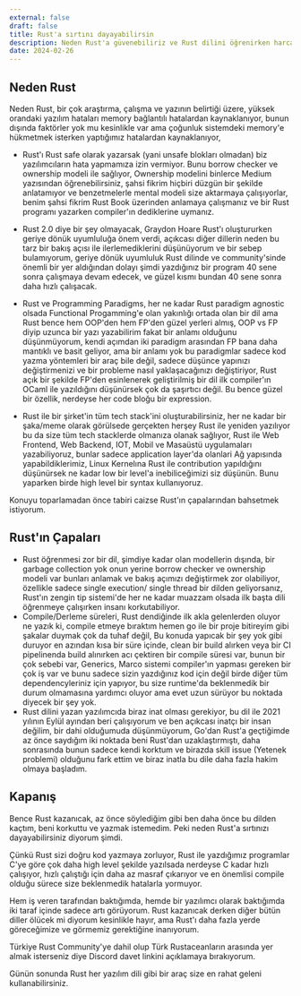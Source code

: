 ```yaml
---
external: false
draft: false
title: Rust'a sırtını dayayabilirsin
description: Neden Rust'a güvenebiliriz ve Rust dilini öğrenirken harcadığımız zamana değer mi?
date: 2024-02-26
---
```


## Neden Rust
Neden Rust, bir çok araştırma, çalışma ve yazının belirtiği üzere, yüksek orandaki yazılım hataları memory bağlantılı hatalardan kaynaklanıyor, bunun dışında faktörler yok mu kesinlikle var ama  çoğunluk sistemdeki memory'e hükmetmek isterken yaptığımız hatalardan kaynaklanıyor,

- Rust'ı Rust safe olarak yazarsak (yani unsafe blokları olmadan) biz yazılımcıların hata yapmamıza izin vermiyor. Bunu borrow checker ve ownership modeli ile sağlıyor, Ownership modelini binlerce Medium yazısından öğrenebilirsiniz, şahsi fikrim hiçbiri düzgün bir şekilde anlatamıyor ve benzetmelerle mental modeli size aktarmaya çalışıyorlar, benim şahsi fikrim Rust Book üzerinden anlamaya çalışmanız ve bir Rust programı yazarken compiler'ın dediklerine uymanız.

- Rust 2.0 diye bir şey olmayacak, Graydon Hoare Rust'ı oluştururken geriye dönük uyumluluğa önem verdi, açıkcası diğer dillerin neden bu tarz bir bakış açısı ile ilerlemediklerini düşünüyorum ve bir sebep bulamıyorum, geriye dönük uyumluluk Rust dilinde ve community'sinde önemli bir yer aldığından dolayı şimdi yazdığınız bir program 40 sene sonra çalışmaya devam edecek, ve güzel kısmı bundan 40 sene sonra daha hızlı çalışacak.


- Rust ve Programming Paradigms, her ne kadar Rust paradigm agnostic olsada Functional Progamming'e olan yakınlığı ortada olan bir dil ama Rust bence hem OOP'den hem FP'den güzel yerleri almış, OOP vs FP diyip uzunca bir yazı yazabilirim fakat bir anlamı olduğunu düşünmüyorum, kendi açımdan iki paradigm arasından FP bana daha mantıklı ve basit geliyor, ama bir anlamı yok bu paradigmlar sadece kod yazma yöntemleri bir araç bile değil, sadece düşünce yapınızı değiştirmenizi ve bir probleme nasıl yaklaşacağınızı değiştiriyor, Rust açık bir şekilde FP'den esinlenerek geliştirilmiş bir dil ilk compiler'ın OCaml ile yazıldığını düşünürsek  çok da şaşırtıcı değil. Bu bence güzel bir özellik, nerdeyse her code bloğu bir expression.

- Rust ile bir şirket'in tüm tech stack'ini oluşturabilirsiniz, her ne kadar bir şaka/meme olarak görülsede gerçekten herşey Rust ile yeniden yazılıyor bu da size tüm tech stacklerde olmanıza olanak sağlıyor, Rust ile Web Frontend, Web Backend, IOT, Mobil ve Masaüstü uygulamaları yazabiliyoruz, bunlar sadece application layer'da olanlari Ağ yapısında yapabildiklerimiz, Linux Kernelına Rust ile contribution yapıldığını düşünürsek ne kadar low bir level'a inebiliceğimizi siz düşünün. Bunu yaparken birde high level bir syntax kullanıyoruz.


Konuyu toparlamadan önce tabiri caizse Rust'ın çapalarından bahsetmek istiyorum.
## Rust'ın Çapaları
- Rust öğrenmesi zor bir dil, şimdiye kadar olan modellerin dışında, bir garbage collection yok onun yerine borrow checker ve ownership modeli var bunları anlamak ve bakış açımızı değiştirmek zor olabiliyor, özellikle sadece single execution/ single thread bir dilden geliyorsanız, Rust'ın zengin tip sistemi'de her ne kadar muazzam olsada ilk başta dili öğrenmeye çalışırken insanı korkutabiliyor.
- Compile/Derleme süreleri, Rust dendiğinde ilk akla gelenlerden oluyor ne yazık ki, compile etmeye bıraktım hemen go ile bir proje bitireyim gibi şakalar duymak çok da tuhaf değil, Bu konuda yapıcak bir şey yok gibi duruyor en azından kısa bir süre içinde, clean bir build alırken veya bir CI pipelinenda build alınırken acı çektiren bir compile süresi var, bunun bir çok sebebi var, Generics, Marco sistemi compiler'ın yapması gereken bir çok iş var ve bunu sadece sizin yazdığınız kod için değil birde diğer tüm dependencyleriniz için yapıyor, bu size runtime'da beklenmedik bir durum olmamasına yardımcı oluyor ama evet uzun sürüyor bu noktada diyecek bir şey yok.
- Rust dilini yazan yazılımcıda biraz inat olması gerekiyor, bu dil ile 2021 yılının Eylül ayından beri çalışıyorum ve ben açıkcası inatçı bir insan değilim, bir dahi olduğumuda düşünmüyorum, Go'dan Rust'a geçtiğimde az önce saydığım iki noktada beni Rust'dan uzaklaştırmıştı, daha sonrasında bunun sadece kendi korktum ve birazda skill issue (Yetenek problemi) olduğunu fark ettim ve biraz inatla bu dile daha fazla hakim olmaya başladım.

## Kapanış
Bence Rust kazanıcak, az önce söylediğim gibi ben daha önce bu dilden kaçtım, beni korkuttu ve yazmak istemedim. Peki neden Rust'a sırtınızı dayayabilirsiniz diyorum şimdi.

Çünkü Rust sizi doğru kod yazmaya zorluyor, Rust ile yazdığımız programlar C'ye göre çok daha high level şekilde yazılsada nerdeyse C kadar hızlı çalışıyor, hızlı çalıştığı için daha az masraf çıkarıyor ve en önemlisi compile olduğu sürece size beklenmedik hatalarla yormuyor.

Hem iş veren tarafından baktığımda, hemde bir yazılımcı olarak baktığımda iki taraf içinde sadece artı görüyorum. Rust kazanıcak derken diğer bütün diller ölücek mi diyorum kesinlikle hayır, ama Rust'ı daha fazla yerde göreceğimize ve görmemiz gerektiğine inanıyorum.

Türkiye Rust Community'ye dahil olup Türk Rustaceanların arasında yer almak isterseniz diye Discord davet linkini açıklamaya bırakıyorum.

Günün sonunda Rust her yazılım dili gibi bir araç size en rahat geleni kullanabilirsiniz.
